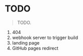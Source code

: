 # TODO

> TODO.

1. 404
2. webhook server to trigger build
3. landing page
4. GitHub pages redirect
